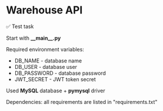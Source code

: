 # Warehouse API

:white_check_mark: Test task

Start with **__main\__.py**

Required environment variables:

* DB_NAME - database name
* DB_USER - database user
* DB_PASSWORD - database password
* JWT_SECRET - JWT token secret

Used **MySQL** database + **pymysql** driver

Dependencies: all requirements are listed in "requirements.txt"